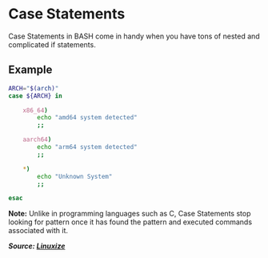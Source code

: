 # Case Statements

Case Statements in BASH come in handy when you have tons of nested and complicated if statements.

## Example

```bash
ARCH="$(arch)"
case ${ARCH} in

    x86_64)
        echo "amd64 system detected"
        ;;

    aarch64)
        echo "arm64 system detected"
        ;;

    *)
        echo "Unknown System"
        ;;

esac
```

**Note:** Unlike in programming languages such as C, Case Statements stop looking for pattern once it has found the pattern and executed commands associated with it.

**_Source: [Linuxize](https://linuxize.com/post/bash-case-statement/)_**
